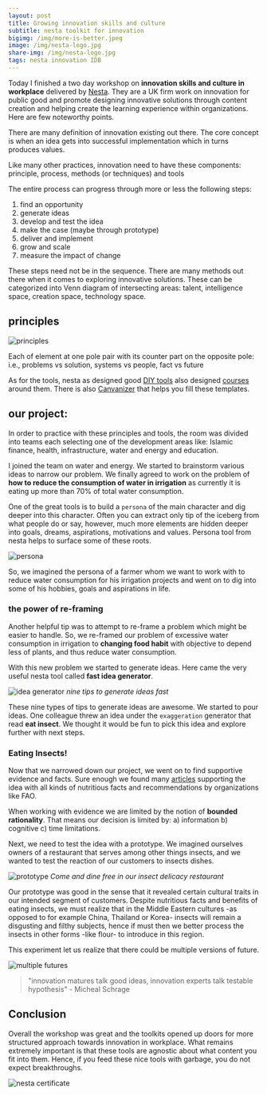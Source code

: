 ```yaml
---
layout: post
title: Growing innovation skills and culture
subtitle: nesta toolkit for innovation
bigimg: /img/more-is-better.jpeg
image: /img/nesta-logo.jpg
share-img: /img/nesta-logo.jpg
tags: nesta innovation IDB
---
```


Today I finished a two day workshop on **innovation skills and culture in workplace** delivered by 
[Nesta](http://www.nesta.org.uk/). They are a UK firm work on innovation for public good and promote designing innovative solutions through content creation and helping create the learning experience within organizations. Here are few noteworthy points. 

There are many definition of innovation existing out there. The core concept is when an idea gets into successful implementation which in turns produces values. 

Like many other practices, innovation need to have these components: principle, process, methods (or techniques) and tools

The entire process can progress through more or less the following steps: 


1. find an opportunity
2. generate ideas
3. develop and test the idea
4. make the case (maybe through prototype)
5. deliver and implement 
6. grow and scale
7. measure the impact of change

These steps need not be in the sequence. There are many methods out there when it comes to exploring innovative solutions. These can be categorized into Venn diagram of intersecting areas: talent, intelligence space, creation space, technology space. 

## principles

![principles](/img/nesta-principles.JPG)

Each of element at one pole pair with its counter part on the opposite pole: i.e., problems vs solution, systems vs people, fact vs future 

As for the tools, nesta as designed good [DIY tools](http://diytoolkit.org/) also designed [courses](http://www.open.edu/openlearncreate/course/index.php?categoryid=142) around them. There is also [Canvanizer](https://canvanizer.com/) that helps you fill these templates. 


## our project:

In order to practice with these principles and tools, the room was divided into teams each selecting one of the development areas like: Islamic finance, health, infrastructure, water and energy and education. 

I joined the team on water and energy. We started to brainstorm various ideas to narrow our problem. We finally agreed to work on the problem of **how to reduce the consumption of water in irrigation** as currently it is eating up more than 70% of total water consumption. 

One of the great tools is to build a `persona` of the main character and dig deeper into this character. Often you can extract only tip of the iceberg from what people do or say, however, much more elements are hidden deeper into goals, dreams, aspirations, motivations and values. Persona tool from nesta helps to surface some of these roots.

![persona](/img/nesta-persona.png)

So, we imagined the persona of a farmer whom we want to work with to reduce water consumption for his irrigation projects and went on to dig into some of his hobbies, goals and aspirations in life. 

### the power of re-framing

Another helpful tip was to attempt to re-frame a problem which might be easier to handle. So, we re-framed our problem of excessive water consumption in irrigation to **changing food habit** with objective to depend less of plants, and thus reduce water consumption. 

With this new problem we started to generate ideas. Here came the very useful nesta tool called **fast idea generator**. 

![idea generator](/img/nesta-idea-generator.png)
*nine tips to generate ideas fast*

These nine types of tips to generate ideas are awesome. We started to pour ideas. One colleague threw an idea under the `exaggeration` generator that read **eat insect**. We thought it would be fun to pick this idea and explore further with next steps.

### Eating Insects!

Now that we narrowed down our project, we went on to find supportive evidence and facts. Sure enough we found many [articles](https://qz.com/84127/five-reasons-we-should-all-be-eating-insects/) supporting the idea with all kinds of nutritious facts and recommendations by organizations like FAO. 

When working with evidence we are limited by the notion of **bounded rationality**. That means our decision is limited by: a) information b) cognitive c) time limitations. 

Next, we need to test the idea with a prototype. We imagined ourselves owners of a restaurant that serves among other things insects, and we wanted to test the reaction of our customers to insects dishes. 

![prototype](/img/nesta-prototype.jpg)
*Come and dine free in our insect delicacy restaurant*

Our prototype was good in the sense that it revealed certain cultural traits in our intended segment of customers. Despite nutritious facts and benefits of eating insects, we must realize that in the Middle Eastern cultures -as opposed to for example China, Thailand or Korea- insects will remain a disgusting and filthy subjects, hence if must then we better process the insects in other forms -like flour- to introduce in this region. 

This experiment let us realize that there could be multiple versions of future. 

![multiple futures](/img/nesta-multiple-futures.jpg)


>"innovation matures talk good ideas, innovation experts talk testable hypothesis" - Micheal Schrage

## Conclusion

Overall the workshop was great and the toolkits opened up doors for more structured approach towards innovation in workplace. What remains extremely important is that these tools are agnostic about what content you fit into them. Hence, if you feed these nice tools with garbage, you do not expect breakthroughs. 

![nesta certificate](/img/nesta-certificate.jpg)